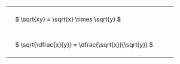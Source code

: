 ---
---

#  
<br>
<style type="text/css">
#T_bc508 th.col_heading {
  text-align: left;
  font-size: 1em;
}
#T_bc508 td {
  text-align: left;
  font-size: 1em;
  padding: 1.5em;
}
#T_bc508_row0_col0, #T_bc508_row1_col0 {
  width: 400px;
  white-space: pre-wrap;
}
</style>
<table id="T_bc508">
  <thead>
  </thead>
  <tbody>
    <tr>
      <td id="T_bc508_row0_col0" class="data row0 col0" >$ \sqrt{xy} = \sqrt{x} \times \sqrt{y} $</td>
    </tr>
    <tr>
      <td id="T_bc508_row1_col0" class="data row1 col0" >$ \sqrt{\dfrac{x}{y}} = \dfrac{\sqrt{x}}{\sqrt{y}} $</td>
    </tr>
  </tbody>
</table>
